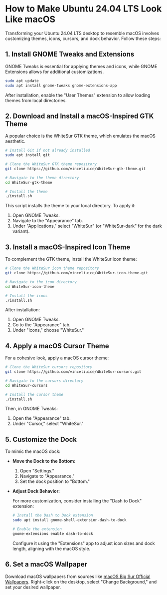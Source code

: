 # How to Make Ubuntu 24.04 LTS Look Like macOS

Transforming your Ubuntu 24.04 LTS desktop to resemble macOS involves customizing themes, icons, cursors, and dock behavior. Follow these steps:

## 1. Install GNOME Tweaks and Extensions

GNOME Tweaks is essential for applying themes and icons, while GNOME Extensions allows for additional customizations.

```bash
sudo apt update
sudo apt install gnome-tweaks gnome-extensions-app
```

After installation, enable the "User Themes" extension to allow loading themes from local directories.

## 2. Download and Install a macOS-Inspired GTK Theme

A popular choice is the WhiteSur GTK theme, which emulates the macOS aesthetic.

```bash
# Install Git if not already installed
sudo apt install git

# Clone the WhiteSur GTK theme repository
git clone https://github.com/vinceliuice/WhiteSur-gtk-theme.git

# Navigate to the theme directory
cd WhiteSur-gtk-theme

# Install the theme
./install.sh
```

This script installs the theme to your local directory. To apply it:

1. Open GNOME Tweaks.
2. Navigate to the "Appearance" tab.
3. Under "Applications," select "WhiteSur" (or "WhiteSur-dark" for the dark variant).

## 3. Install a macOS-Inspired Icon Theme

To complement the GTK theme, install the WhiteSur icon theme:

```bash
# Clone the WhiteSur icon theme repository
git clone https://github.com/vinceliuice/WhiteSur-icon-theme.git

# Navigate to the icon directory
cd WhiteSur-icon-theme

# Install the icons
./install.sh
```

After installation:

1. Open GNOME Tweaks.
2. Go to the "Appearance" tab.
3. Under "Icons," choose "WhiteSur."

## 4. Apply a macOS Cursor Theme

For a cohesive look, apply a macOS cursor theme:

```bash
# Clone the WhiteSur cursors repository
git clone https://github.com/vinceliuice/WhiteSur-cursors.git

# Navigate to the cursors directory
cd WhiteSur-cursors

# Install the cursor theme
./install.sh
```

Then, in GNOME Tweaks:

1. Open the "Appearance" tab.
2. Under "Cursor," select "WhiteSur."

## 5. Customize the Dock

To mimic the macOS dock:

- **Move the Dock to the Bottom:**

  1. Open "Settings."
  2. Navigate to "Appearance."
  3. Set the dock position to "Bottom."

- **Adjust Dock Behavior:**

  For more customization, consider installing the "Dash to Dock" extension:

  ```bash
  # Install the Dash to Dock extension
  sudo apt install gnome-shell-extension-dash-to-dock

  # Enable the extension
  gnome-extensions enable dash-to-dock
  ```

  Configure it using the "Extensions" app to adjust icon sizes and dock length, aligning with the macOS style.

## 6. Set a macOS Wallpaper

Download macOS wallpapers from sources like [macOS Big Sur Official Wallpapers](https://www.apple.com/macos/big-sur-preview/images/overview/hero_bg.jpg). Right-click on the desktop, select "Change Background," and set your desired wallpaper.